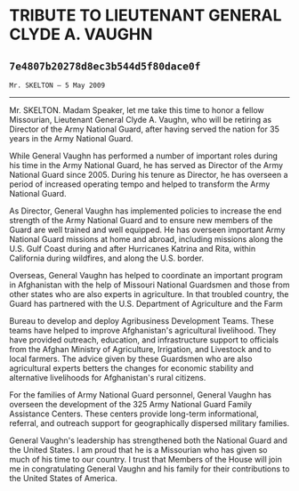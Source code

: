 # TRIBUTE TO LIEUTENANT GENERAL CLYDE A. VAUGHN
## `7e4807b20278d8ec3b544d5f80dace0f`
`Mr. SKELTON — 5 May 2009`

---


Mr. SKELTON. Madam Speaker, let me take this time to honor a fellow 
Missourian, Lieutenant General Clyde A. Vaughn, who will be retiring as 
Director of the Army National Guard, after having served the nation for 
35 years in the Army National Guard.

While General Vaughn has performed a number of important roles during 
his time in the Army National Guard, he has served as Director of the 
Army National Guard since 2005. During his tenure as Director, he has 
overseen a period of increased operating tempo and helped to transform 
the Army National Guard.

As Director, General Vaughn has implemented policies to increase the 
end strength of the Army National Guard and to ensure new members of 
the Guard are well trained and well equipped. He has overseen important 
Army National Guard missions at home and abroad, including missions 
along the U.S. Gulf Coast during and after Hurricanes Katrina and Rita, 
within California during wildfires, and along the U.S. border.

Overseas, General Vaughn has helped to coordinate an important 
program in Afghanistan with the help of Missouri National Guardsmen and 
those from other states who are also experts in agriculture. In that 
troubled country, the Guard has partnered with the U.S. Department of 
Agriculture and the Farm


Bureau to develop and deploy Agribusiness Development Teams. These 
teams have helped to improve Afghanistan's agricultural livelihood. 
They have provided outreach, education, and infrastructure support to 
officials from the Afghan Ministry of Agriculture, Irrigation, and 
Livestock and to local farmers. The advice given by these Guardsmen who 
are also agricultural experts betters the changes for economic 
stability and alternative livelihoods for Afghanistan's rural citizens.

For the families of Army National Guard personnel, General Vaughn has 
overseen the development of the 325 Army National Guard Family 
Assistance Centers. These centers provide long-term informational, 
referral, and outreach support for geographically dispersed military 
families.

General Vaughn's leadership has strengthened both the National Guard 
and the United States. I am proud that he is a Missourian who has given 
so much of his time to our country. I trust that Members of the House 
will join me in congratulating General Vaughn and his family for their 
contributions to the United States of America.
